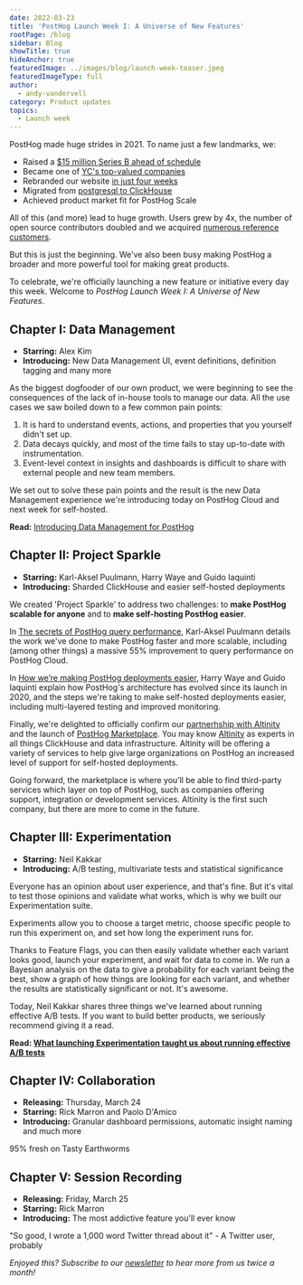 ```yaml
---
date: 2022-03-23
title: 'PostHog Launch Week I: A Universe of New Features'
rootPage: /blog
sidebar: Blog
showTitle: true
hideAnchor: true
featuredImage: ../images/blog/launch-week-teaser.jpeg
featuredImageType: full
author:
  - andy-vandervell
category: Product updates
topics:
  - Launch week
---
```


PostHog made huge strides in 2021. To name just a few landmarks, we: 

- Raised a [$15 million Series B ahead of schedule](/blog/why-we-raised-a-15m-series-b-ahead-of-schedule)
- Became one of [YC's top-valued companies](/blog/yc-top-companies)
- Rebranded our website [in just four weeks](/blog/postmortem-rebrand)
- Migrated from [postgresql to ClickHouse](/blog/how-we-turned-clickhouse-into-our-eventmansion)
- Achieved product market fit for PostHog Scale

All of this (and more) lead to huge growth. Users grew by 4x, the number of open source contributors doubled and we acquired [numerous reference customers](/customers).

But this is just the beginning. We've also been busy making PostHog a broader and more powerful tool for making great products. 

To celebrate, we're officially launching a new feature or initiative every day this week. Welcome to _PostHog Launch Week I: A Universe of New Features_.

## Chapter I: Data Management

- **Starring:** Alex Kim
- **Introducing:** New Data Management UI, event definitions, definition tagging and many more

As the biggest dogfooder of our own product, we were beginning to see the consequences of the lack of in-house tools to manage our data. All the use cases we saw boiled down to a few common pain points:

1. It is hard to understand events, actions, and properties that you yourself didn't set up.
2. Data decays quickly, and most of the time fails to stay up-to-date with instrumentation.
3. Event-level context in insights and dashboards is difficult to share with external people and new team members.

We set out to solve these pain points and the result is the new Data Management experience we're introducing today on PostHog Cloud and next week for self-hosted.

**Read:** [Introducing Data Management for PostHog](/blog/data-management-feature)

## Chapter II: Project Sparkle

- **Starring:** Karl-Aksel Puulmann, Harry Waye and Guido Iaquinti
- **Introducing:** Sharded ClickHouse and easier self-hosted deployments

We created 'Project Sparkle' to address two challenges: to **make PostHog scalable for anyone** and to **make self-hosting PostHog easier**.

In [The secrets of PostHog query performance](/blog/secrets-of-posthog-query-performance), Karl-Aksel Puulmann details the work we've done to make PostHog faster and more scalable, including (among other things) a massive 55% improvement to query performance on PostHog Cloud.

In [How we’re making PostHog deployments easier](/blog/improving-posthog-deployments), Harry Waye and Guido Iaquinti explain how PostHog's architecture has evolved since its launch in 2020, and the steps we're taking to make self-hosted deployments easier, including multi-layered testing and improved monitoring.

Finally, we're delighted to officially confirm our [partnerhship with Altinity](/blog/posthog-altinity-announce) and the launch of [PostHog Marketplace](/marketplace). You may know [Altinity](https://altinity.com/) as experts in all things ClickHouse and data infrastructure. Altinity will be offering a variety of services to help give large organizations on PostHog an increased level of support for self-hosted deployments.

Going forward, the marketplace is where you’ll be able to find third-party services which layer on top of PostHog, such as companies offering support, integration or development services. Altinity is the first such company, but there are more to come in the future. 

## Chapter III: Experimentation

- **Starring:** Neil Kakkar
- **Introducing:** A/B testing, multivariate tests and statistical significance

Everyone has an opinion about user experience, and that's fine. But it's vital to test those opinions and validate what works, which is why we built our Experimentation suite. 

Experiments allow you to choose a target metric, choose specific people to run this experiment on, and set how long the experiment runs for.

Thanks to Feature Flags, you can then easily validate whether each variant looks good, launch your experiment, and wait for data to come in. We run a Bayesian analysis on the data to give a probability for each variant being the best, show a graph of how things are looking for each variant, and whether the results are statistically significant or not. It's awesome.

Today, Neil Kakkar shares three things we've learned about running effective A/B tests. If you want to build better products, we seriously recommend giving it a read.

**Read: [What launching Experimentation taught us about running effective A/B tests](/blog/experiments)**

## Chapter IV: Collaboration

- **Releasing:** Thursday, March 24
- **Starring:** Rick Marron and Paolo D'Amico
- **Introducing:** Granular dashboard permissions, automatic insight naming and much more  

95% fresh on Tasty Earthworms

## Chapter V: Session Recording

- **Releasing:** Friday, March 25
- **Starring:** Rick Marron
- **Introducing:** The most addictive feature you'll ever know

"So good, I wrote a 1,000 word Twitter thread about it" - A Twitter user, probably

_Enjoyed this? Subscribe to our [newsletter](/newsletter) to hear more from us twice a month!_

